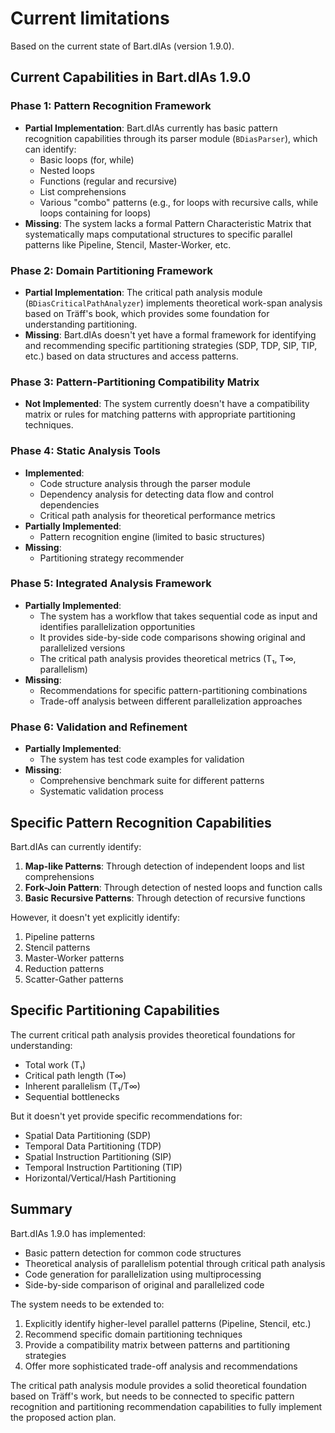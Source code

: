 # Current limitations

Based on the current state of Bart.dIAs (version 1.9.0).

## Current Capabilities in Bart.dIAs 1.9.0

### Phase 1: Pattern Recognition Framework

- **Partial Implementation**: Bart.dIAs currently has basic pattern recognition capabilities through its parser module (`BDiasParser`), which can identify:
    - Basic loops (for, while)
    - Nested loops
    - Functions (regular and recursive)
    - List comprehensions
    - Various "combo" patterns (e.g., for loops with recursive calls, while loops containing for loops)
- **Missing**: The system lacks a formal Pattern Characteristic Matrix that systematically maps computational structures to specific parallel patterns like Pipeline, Stencil, Master-Worker, etc.


### Phase 2: Domain Partitioning Framework

- **Partial Implementation**: The critical path analysis module (`BDiasCriticalPathAnalyzer`) implements theoretical work-span analysis based on Träff's book, which provides some foundation for understanding partitioning.
- **Missing**: Bart.dIAs doesn't yet have a formal framework for identifying and recommending specific partitioning strategies (SDP, TDP, SIP, TIP, etc.) based on data structures and access patterns.


### Phase 3: Pattern-Partitioning Compatibility Matrix

- **Not Implemented**: The system currently doesn't have a compatibility matrix or rules for matching patterns with appropriate partitioning techniques.


### Phase 4: Static Analysis Tools

- **Implemented**:
    - Code structure analysis through the parser module
    - Dependency analysis for detecting data flow and control dependencies
    - Critical path analysis for theoretical performance metrics
- **Partially Implemented**:
    - Pattern recognition engine (limited to basic structures)
- **Missing**:
    - Partitioning strategy recommender


### Phase 5: Integrated Analysis Framework

- **Partially Implemented**:
    - The system has a workflow that takes sequential code as input and identifies parallelization opportunities
    - It provides side-by-side code comparisons showing original and parallelized versions
    - The critical path analysis provides theoretical metrics (T₁, T∞, parallelism)
- **Missing**:
    - Recommendations for specific pattern-partitioning combinations
    - Trade-off analysis between different parallelization approaches


### Phase 6: Validation and Refinement

- **Partially Implemented**:
    - The system has test code examples for validation
- **Missing**:
    - Comprehensive benchmark suite for different patterns
    - Systematic validation process


## Specific Pattern Recognition Capabilities

Bart.dIAs can currently identify:

1. **Map-like Patterns**: Through detection of independent loops and list comprehensions
2. **Fork-Join Pattern**: Through detection of nested loops and function calls
3. **Basic Recursive Patterns**: Through detection of recursive functions

However, it doesn't yet explicitly identify:

1. Pipeline patterns
2. Stencil patterns
3. Master-Worker patterns
4. Reduction patterns
5. Scatter-Gather patterns

## Specific Partitioning Capabilities

The current critical path analysis provides theoretical foundations for understanding:

- Total work (T₁)
- Critical path length (T∞)
- Inherent parallelism (T₁/T∞)
- Sequential bottlenecks

But it doesn't yet provide specific recommendations for:

- Spatial Data Partitioning (SDP)
- Temporal Data Partitioning (TDP)
- Spatial Instruction Partitioning (SIP)
- Temporal Instruction Partitioning (TIP)
- Horizontal/Vertical/Hash Partitioning


## Summary

Bart.dIAs 1.9.0 has implemented:

- Basic pattern detection for common code structures
- Theoretical analysis of parallelism potential through critical path analysis
- Code generation for parallelization using multiprocessing
- Side-by-side comparison of original and parallelized code

The system needs to be extended to:

1. Explicitly identify higher-level parallel patterns (Pipeline, Stencil, etc.)
2. Recommend specific domain partitioning techniques
3. Provide a compatibility matrix between patterns and partitioning strategies
4. Offer more sophisticated trade-off analysis and recommendations

The critical path analysis module provides a solid theoretical foundation based on Träff's work, but needs to be connected to specific pattern recognition and partitioning recommendation capabilities to fully implement the proposed action plan.



